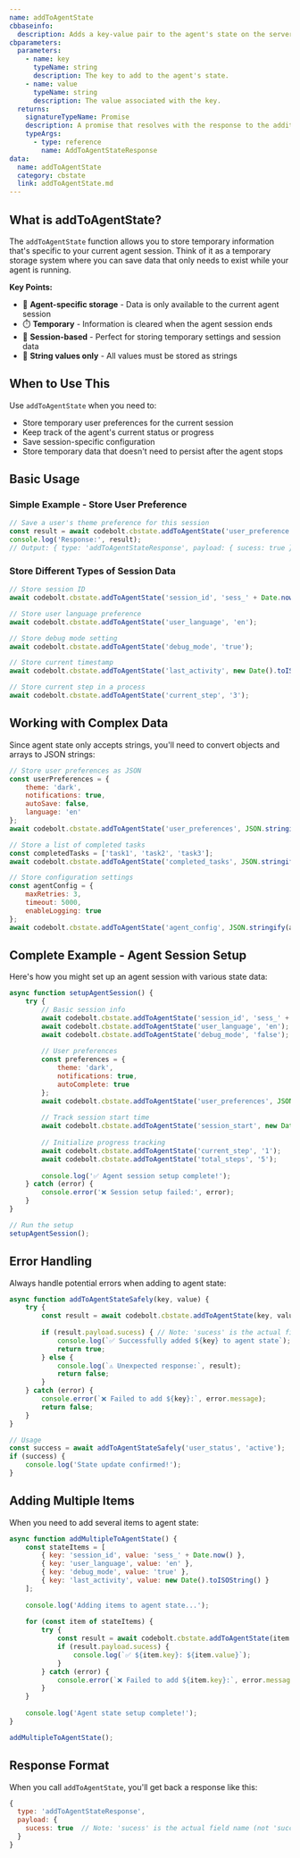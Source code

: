 ```yaml
---
name: addToAgentState
cbbaseinfo:
  description: Adds a key-value pair to the agent's state on the server via WebSocket.
cbparameters:
  parameters:
    - name: key
      typeName: string
      description: The key to add to the agent's state.
    - name: value
      typeName: string
      description: The value associated with the key.
  returns:
    signatureTypeName: Promise
    description: A promise that resolves with the response to the addition request containing success status.
    typeArgs:
      - type: reference
        name: AddToAgentStateResponse
data:
  name: addToAgentState
  category: cbstate
  link: addToAgentState.md
---
```


<CBBaseInfo/> 
<CBParameters/>

## What is addToAgentState?

The `addToAgentState` function allows you to store temporary information that's specific to your current agent session. Think of it as a temporary storage system where you can save data that only needs to exist while your agent is running.

**Key Points:**
- 🤖 **Agent-specific storage** - Data is only available to the current agent session
- ⏱️ **Temporary** - Information is cleared when the agent session ends
- 🔄 **Session-based** - Perfect for storing temporary settings and session data
- 📝 **String values only** - All values must be stored as strings

## When to Use This

Use `addToAgentState` when you need to:
- Store temporary user preferences for the current session
- Keep track of the agent's current status or progress
- Save session-specific configuration
- Store temporary data that doesn't need to persist after the agent stops

## Basic Usage

### Simple Example - Store User Preference
```js
// Save a user's theme preference for this session
const result = await codebolt.cbstate.addToAgentState('user_preference', 'dark_theme');
console.log('Response:', result);
// Output: { type: 'addToAgentStateResponse', payload: { sucess: true } }
```

### Store Different Types of Session Data
```js
// Store session ID
await codebolt.cbstate.addToAgentState('session_id', 'sess_' + Date.now());

// Store user language preference
await codebolt.cbstate.addToAgentState('user_language', 'en');

// Store debug mode setting
await codebolt.cbstate.addToAgentState('debug_mode', 'true');

// Store current timestamp
await codebolt.cbstate.addToAgentState('last_activity', new Date().toISOString());

// Store current step in a process
await codebolt.cbstate.addToAgentState('current_step', '3');
```

## Working with Complex Data

Since agent state only accepts strings, you'll need to convert objects and arrays to JSON strings:

```js
// Store user preferences as JSON
const userPreferences = {
    theme: 'dark',
    notifications: true,
    autoSave: false,
    language: 'en'
};
await codebolt.cbstate.addToAgentState('user_preferences', JSON.stringify(userPreferences));

// Store a list of completed tasks
const completedTasks = ['task1', 'task2', 'task3'];
await codebolt.cbstate.addToAgentState('completed_tasks', JSON.stringify(completedTasks));

// Store configuration settings
const agentConfig = {
    maxRetries: 3,
    timeout: 5000,
    enableLogging: true
};
await codebolt.cbstate.addToAgentState('agent_config', JSON.stringify(agentConfig));
```

## Complete Example - Agent Session Setup

Here's how you might set up an agent session with various state data:

```js
async function setupAgentSession() {
    try {
        // Basic session info
        await codebolt.cbstate.addToAgentState('session_id', 'sess_' + Date.now());
        await codebolt.cbstate.addToAgentState('user_language', 'en');
        await codebolt.cbstate.addToAgentState('debug_mode', 'false');
        
        // User preferences
        const preferences = {
            theme: 'dark',
            notifications: true,
            autoComplete: true
        };
        await codebolt.cbstate.addToAgentState('user_preferences', JSON.stringify(preferences));
        
        // Track session start time
        await codebolt.cbstate.addToAgentState('session_start', new Date().toISOString());
        
        // Initialize progress tracking
        await codebolt.cbstate.addToAgentState('current_step', '1');
        await codebolt.cbstate.addToAgentState('total_steps', '5');
        
        console.log('✅ Agent session setup complete!');
    } catch (error) {
        console.error('❌ Session setup failed:', error);
    }
}

// Run the setup
setupAgentSession();
```

## Error Handling

Always handle potential errors when adding to agent state:

```js
async function addToAgentStateSafely(key, value) {
    try {
        const result = await codebolt.cbstate.addToAgentState(key, value);
        
        if (result.payload.sucess) { // Note: 'sucess' is the actual field name
            console.log(`✅ Successfully added ${key} to agent state`);
            return true;
        } else {
            console.log(`⚠️ Unexpected response:`, result);
            return false;
        }
    } catch (error) {
        console.error(`❌ Failed to add ${key}:`, error.message);
        return false;
    }
}

// Usage
const success = await addToAgentStateSafely('user_status', 'active');
if (success) {
    console.log('State update confirmed!');
}
```

## Adding Multiple Items

When you need to add several items to agent state:

```js
async function addMultipleToAgentState() {
    const stateItems = [
        { key: 'session_id', value: 'sess_' + Date.now() },
        { key: 'user_language', value: 'en' },
        { key: 'debug_mode', value: 'true' },
        { key: 'last_activity', value: new Date().toISOString() }
    ];
    
    console.log('Adding items to agent state...');
    
    for (const item of stateItems) {
        try {
            const result = await codebolt.cbstate.addToAgentState(item.key, item.value);
            if (result.payload.sucess) {
                console.log(`✅ ${item.key}: ${item.value}`);
            }
        } catch (error) {
            console.error(`❌ Failed to add ${item.key}:`, error.message);
        }
    }
    
    console.log('Agent state setup complete!');
}

addMultipleToAgentState();
```

## Response Format

When you call `addToAgentState`, you'll get back a response like this:

```js
{
  type: 'addToAgentStateResponse',
  payload: {
    sucess: true  // Note: 'sucess' is the actual field name (not 'success')
  }
}
```




